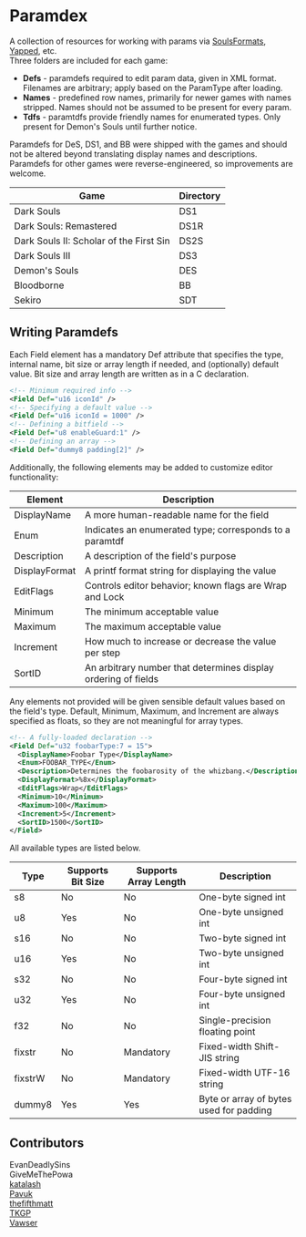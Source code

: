 # Paramdex
A collection of resources for working with params via [SoulsFormats](https://github.com/JKAnderson/SoulsFormats), [Yapped](https://github.com/JKAnderson/Yapped), etc.  
Three folders are included for each game:  
* **Defs** - paramdefs required to edit param data, given in XML format. Filenames are arbitrary; apply based on the ParamType after loading.
* **Names** - predefined row names, primarily for newer games with names stripped. Names should not be assumed to be present for every param.
* **Tdfs** - paramtdfs provide friendly names for enumerated types. Only present for Demon's Souls until further notice.

Paramdefs for DeS, DS1, and BB were shipped with the games and should not be altered beyond translating display names and descriptions.  
Paramdefs for other games were reverse-engineered, so improvements are welcome.  

Game | Directory
-----|----------
Dark Souls | DS1
Dark Souls: Remastered | DS1R
Dark Souls II: Scholar of the First Sin | DS2S
Dark Souls III | DS3
Demon's Souls | DES
Bloodborne | BB
Sekiro | SDT

## Writing Paramdefs
Each Field element has a mandatory Def attribute that specifies the type, internal name, bit size or array length if needed, and (optionally) default value. Bit size and array length are written as in a C declaration.  
```xml
<!-- Minimum required info -->
<Field Def="u16 iconId" />
<!-- Specifying a default value -->
<Field Def="u16 iconId = 1000" />
<!-- Defining a bitfield -->
<Field Def="u8 enableGuard:1" />
<!-- Defining an array -->
<Field Def="dummy8 padding[2]" />
```
Additionally, the following elements may be added to customize editor functionality:  

Element | Description
--------|------------
DisplayName | A more human-readable name for the field
Enum | Indicates an enumerated type; corresponds to a paramtdf
Description | A description of the field's purpose
DisplayFormat | A printf format string for displaying the value
EditFlags | Controls editor behavior; known flags are Wrap and Lock
Minimum | The minimum acceptable value
Maximum | The maximum acceptable value
Increment | How much to increase or decrease the value per step
SortID | An arbitrary number that determines display ordering of fields

Any elements not provided will be given sensible default values based on the field's type. Default, Minimum, Maximum, and Increment are always specified as floats, so they are not meaningful for array types.  
```xml
<!-- A fully-loaded declaration -->
<Field Def="u32 foobarType:7 = 15">
  <DisplayName>Foobar Type</DisplayName>
  <Enum>FOOBAR_TYPE</Enum>
  <Description>Determines the foobarosity of the whizbang.</Description>
  <DisplayFormat>%8x</DisplayFormat>
  <EditFlags>Wrap</EditFlags>
  <Minimum>10</Minimum>
  <Maximum>100</Maximum>
  <Increment>5</Increment>
  <SortID>1500</SortID>
</Field>
```
All available types are listed below.  

Type | Supports Bit Size | Supports Array Length | Description
-----|-------------------|-----------------------|------------
s8 | No | No | One-byte signed int
u8 | Yes | No | One-byte unsigned int
s16 | No | No | Two-byte signed int
u16 | Yes | No | Two-byte unsigned int
s32 | No | No | Four-byte signed int
u32 | Yes | No | Four-byte unsigned int
f32 | No | No | Single-precision floating point
fixstr | No | Mandatory | Fixed-width Shift-JIS string
fixstrW | No | Mandatory | Fixed-width UTF-16 string
dummy8 | Yes | Yes | Byte or array of bytes used for padding

## Contributors
EvanDeadlySins  
GiveMeThePowa  
[katalash](https://github.com/katalash)  
[Pavuk](https://github.com/JohrnaJohrna)  
[thefifthmatt](https://github.com/thefifthmatt)  
[TKGP](https://github.com/JKAnderson)  
[Vawser](https://github.com/vawser)  
